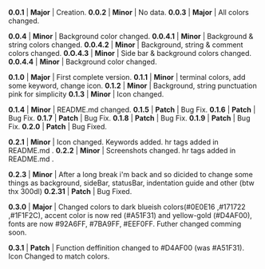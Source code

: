 **0.0.1** | **Major** | Creation.
**0.0.2** | **Minor** | No data.
**0.0.3** | **Major** | All colors changed.

**0.0.4** | **Minor** | Background color changed.
**0.0.4.1** | **Minor** | Background & string colors changed.
**0.0.4.2** | **Minor** | Background, string & comment colors changed.
**0.O.4.3** | **Minor** | Side bar & background colors changed.
**0.0.4.4** | **Minor** | Background color changed.

**0.1.0** | **Major** | First complete version.
**0.1.1** | **Minor** | terminal colors, add some keyword, change icon.
**0.1.2** | **Minor** | Background, string punctuation pink for simplicity
**0.1.3** | **Minor** | Icon changed.

**0.1.4** | **Minor** | README.md changed.
**0.1.5** | **Patch** | Bug Fix.
**0.1.6** | **Patch** | Bug Fix.
**0.1.7** | **Patch** | Bug Fix.
**0.1.8** | **Patch** | Bug Fix.
**0.1.9** | **Patch** | Bug Fix.
**0.2.0** | **Patch** | Bug Fixed.

**0.2.1** | **Minor** | Icon changed. Keywords added. hr tags added in README.md .
**0.2.2** | **Minor** | Screenshots changed. hr tags added in README.md .

**0.2.3** | **Minor** | After a long break i'm back and so dicided to change some things as background, sideBar, statusBar, indentation guide and other (btw thx 300dl)
**0.2.31** | **Patch** | Bug Fixed.

**0.3.0** | **Major** | Changed colors to dark blueish colors(#0E0E16 ,#171722 ,#1F1F2C), accent color is now red (#A51F31) and yellow-gold (#D4AF00), fonts are now #92A6FF, #7BA9FF, #EEF0FF. Futher changed comming soon.

**0.3.1** | **Patch** | Function deffinition changed to #D4AF00 (was #A51F31). Icon Changed to match colors.
